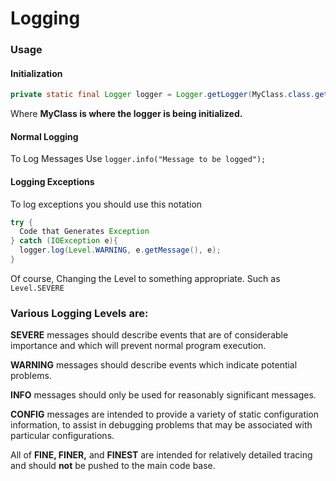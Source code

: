 
# Logging

### Usage
#### Initialization
```java
private static final Logger logger = Logger.getLogger(MyClass.class.getCanonicalName());
```
Where **MyClass is where the logger is being initialized.**

#### Normal Logging

To Log Messages Use `logger.info("Message to be logged");`

#### Logging Exceptions

To log exceptions you should use this notation
```java
try { 
  Code that Generates Exception 
} catch (IOException e){
  logger.log(Level.WARNING, e.getMessage(), e);
}
```
Of course, Changing the Level to something appropriate. Such as `Level.SEVERE`

### Various Logging Levels are:

**SEVERE** messages should describe events that are of considerable importance and which will prevent normal program execution.

**WARNING** messages should describe events which indicate potential problems.

**INFO** messages should only be used for reasonably significant messages.

**CONFIG** messages are intended to provide a variety of static configuration information, to assist in debugging problems that may be associated with particular configurations.

All of **FINE, FINER,** and **FINEST** are intended for relatively detailed tracing and should **not** be pushed to the main code base.
